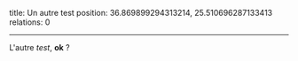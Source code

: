 title: Un autre test
position: 36.869899294313214, 25.510696287133413
relations: 0

---



























L'autre _test_, **ok** ?